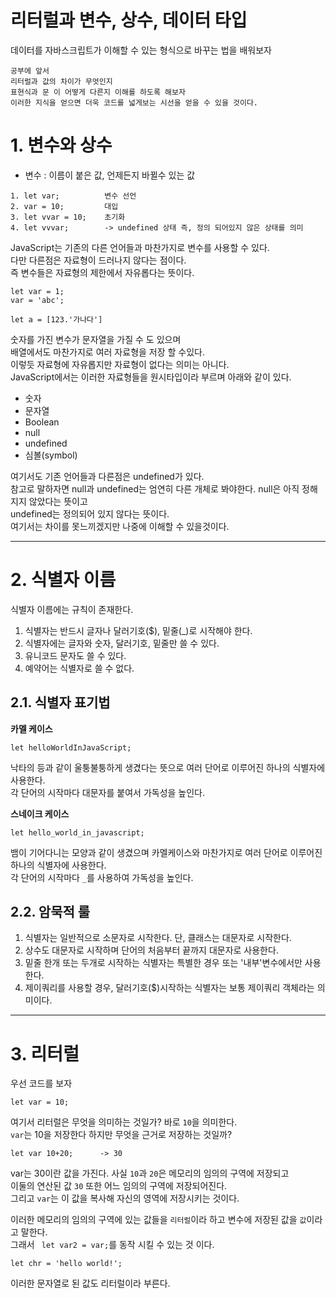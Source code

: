 리터럴과 변수, 상수, 데이터 타입
=======================
데이터를 자바스크립트가 이해할 수 있는 형식으로 바꾸는 법을 배워보자
```
공부에 앞서 
리터럴과 값의 차이가 무엇인지 
표현식과 문 이 어떻게 다른지 이해를 하도록 해보자
이러한 지식을 얻으면 더욱 코드를 넓게보는 시선을 얻을 수 있을 것이다.
```
# 1. 변수와 상수
* 변수 : 이름이 붙은 값, 언제든지 바뀔수 있는 값
```
1. let var;          변수 선언
2. var = 10;         대입
3. let vvar = 10;    초기화
4. let vvvar;        -> undefined 상태 즉, 정의 되어있지 않은 상태를 의미
```
JavaScript는 기존의 다른 언어들과 마찬가지로 변수를 사용할 수 있다.  
다만 다른점은 자료형이 드러나지 않다는 점이다.  
즉 변수들은 자료형의 제한에서 자유롭다는 뜻이다.  
```
let var = 1;
var = 'abc';

let a = [123.'가나다']
```
숫자를 가진 변수가 문자열을 가질 수 도 있으며    
배열에서도 마찬가지로 여러 자료형을 저장 할 수있다.   
이렇듯 자료형에 자유롭지만 자료형이 없다는 의미는 아니다.  
JavaScript에서는 이러한 자료형들을 원시타입이라 부르며 아래와 같이 있다.   
  
* 숫자 
* 문자열
* Boolean
* null
* undefined
* 심볼(symbol)

여기서도 기존 언어들과 다른점은 undefined가 있다.  
참고로 말하자면 null과 undefined는 엄연히 다른 개체로 봐야한다.
null은 아직 정해지지 않았다는 뜻이고  
undefined는 정의되어 있지 않다는 뜻이다.  
여기서는 차이를 못느끼겠지만 나중에 이해할 수 있을것이다.

***
# 2. 식별자 이름
식별자 이름에는 규칙이 존재한다.
1. 식별자는 반드시 글자나 달러기호($), 밑줄(_)로 시작해야 한다.
2. 식별자에는 글자와 숫자, 달러기호, 밑줄만 쓸 수 있다.
3. 유니코드 문자도 쓸 수 있다.
4. 예약어는 식별자로 쓸 수 없다.

## 2.1. 식별자 표기법
**카멜 케이스**
```
let helloWorldInJavaScript;
```
낙타의 등과 같이 울퉁불퉁하게 생겼다는 뜻으로 여러 단어로 이루어진 하나의 식별자에 사용한다.  
각 단어의 시작마다 대문자를 붙여서 가독성을 높인다.  
  
**스네이크 케이스**
```
let hello_world_in_javascript;
```
뱀이 기어다니는 모양과 같이 생겼으며 카멜케이스와 마찬가지로 여러 단어로 이루어진 하나의 식별자에 사용한다.  
각 단어의 시작마다 ```_```를 사용하여 가독성을 높인다.  

## 2.2. 암묵적 룰
1. 식별자는 일반적으로 소문자로 시작한다. 단, 클래스는 대문자로 시작한다.
2. 상수도 대문자로 시작하며 단어의 처음부터 끝까지 대문자로 사용한다.
3. 밑줄 한개 또는 두개로 시작하는 식별자는 특별한 경우 또는 '내부'변수에서만 사용한다.
4. 제이쿼리를 사용할 경우, 달러기호($)시작하는 식별자는 보통 제이쿼리 객체라는 의미이다.

***
# 3. 리터럴
우선 코드를 보자
```
let var = 10;
```
여기서 리터럴은 무엇을 의미하는 것일가? 바로 ```10```을 의미한다.  
```var```는 10을 저장한다 하지만 무엇을 근거로 저장하는 것일까?   
```
let var 10+20;      -> 30
```
var는 30이란 값을 가진다.
사실 ```10```과 ```20```은 메모리의 임의의 구역에 저장되고    
이둘의 연산된 값 ```30``` 또한 어느 임의의 구역에 저장되어진다.    
그리고 ```var```는 이 값을 복사해 자신의 영역에 저장시키는 것이다.  
  
이러한 메모리의 임의의 구역에 있는 값들을 ```리터럴```이라 하고 
변수에 저장된 값을 ```값```이라고 말한다.  
그래서 ``` let var2 = var;```를 동작 시킬 수 있는 것 이다.  

```
let chr = 'hello world!'; 
```
이러한 문자열로 된 값도 리터럴이라 부른다.  
